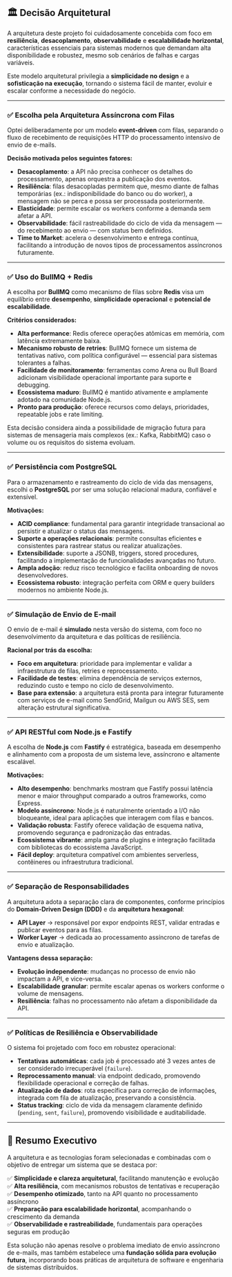 ## 🏛️ Decisão Arquitetural

A arquitetura deste projeto foi cuidadosamente concebida com foco em **resiliência**, **desacoplamento**, **observabilidade** e **escalabilidade horizontal**, características essenciais para sistemas modernos que demandam alta disponibilidade e robustez, mesmo sob cenários de falhas e cargas variáveis.

Este modelo arquitetural privilegia a **simplicidade no design** e a **sofisticação na execução**, tornando o sistema fácil de manter, evoluir e escalar conforme a necessidade do negócio.

---

### ✅ Escolha pela Arquitetura Assíncrona com Filas

Optei deliberadamente por um modelo **event-driven** com filas, separando o fluxo de recebimento de requisições HTTP do processamento intensivo de envio de e-mails.

**Decisão motivada pelos seguintes fatores:**

- **Desacoplamento**: a API não precisa conhecer os detalhes do processamento, apenas orquestra a publicação dos eventos.
- **Resiliência**: filas desacopladas permitem que, mesmo diante de falhas temporárias (ex.: indisponibilidade do banco ou do worker), a mensagem não se perca e possa ser processada posteriormente.
- **Elasticidade**: permite escalar os workers conforme a demanda sem afetar a API.
- **Observabilidade**: fácil rastreabilidade do ciclo de vida da mensagem — do recebimento ao envio — com status bem definidos.
- **Time to Market**: acelera o desenvolvimento e entrega contínua, facilitando a introdução de novos tipos de processamentos assíncronos futuramente.

---

### ✅ Uso do BullMQ + Redis

A escolha por **BullMQ** como mecanismo de filas sobre **Redis** visa um equilíbrio entre **desempenho**, **simplicidade operacional** e **potencial de escalabilidade**.

**Critérios considerados:**

- **Alta performance**: Redis oferece operações atômicas em memória, com latência extremamente baixa.
- **Mecanismo robusto de retries**: BullMQ fornece um sistema de tentativas nativo, com política configurável — essencial para sistemas tolerantes a falhas.
- **Facilidade de monitoramento**: ferramentas como Arena ou Bull Board adicionam visibilidade operacional importante para suporte e debugging.
- **Ecossistema maduro**: BullMQ é mantido ativamente e amplamente adotado na comunidade Node.js.
- **Pronto para produção**: oferece recursos como delays, prioridades, repeatable jobs e rate limiting.

Esta decisão considera ainda a possibilidade de migração futura para sistemas de mensageria mais complexos (ex.: Kafka, RabbitMQ) caso o volume ou os requisitos do sistema evoluam.

---

### ✅ Persistência com PostgreSQL

Para o armazenamento e rastreamento do ciclo de vida das mensagens, escolhi o **PostgreSQL** por ser uma solução relacional madura, confiável e extensível.

**Motivações:**

- **ACID compliance**: fundamental para garantir integridade transacional ao persistir e atualizar o status das mensagens.
- **Suporte a operações relacionais**: permite consultas eficientes e consistentes para rastrear status ou realizar atualizações.
- **Extensibilidade**: suporte a JSONB, triggers, stored procedures, facilitando a implementação de funcionalidades avançadas no futuro.
- **Ampla adoção**: reduz risco tecnológico e facilita onboarding de novos desenvolvedores.
- **Ecossistema robusto**: integração perfeita com ORM e query builders modernos no ambiente Node.js.

---

### ✅ Simulação de Envio de E-mail

O envio de e-mail é **simulado** nesta versão do sistema, com foco no desenvolvimento da arquitetura e das políticas de resiliência.

**Racional por trás da escolha:**

- **Foco em arquitetura**: prioridade para implementar e validar a infraestrutura de filas, retries e reprocessamento.
- **Facilidade de testes**: elimina dependência de serviços externos, reduzindo custo e tempo no ciclo de desenvolvimento.
- **Base para extensão**: a arquitetura está pronta para integrar futuramente com serviços de e-mail como SendGrid, Mailgun ou AWS SES, sem alteração estrutural significativa.

---

### ✅ API RESTful com Node.js e Fastify

A escolha de **Node.js** com **Fastify** é estratégica, baseada em desempenho e alinhamento com a proposta de um sistema leve, assíncrono e altamente escalável.

**Motivações:**

- **Alto desempenho**: benchmarks mostram que Fastify possui latência menor e maior throughput comparado a outros frameworks, como Express.
- **Modelo assíncrono**: Node.js é naturalmente orientado a I/O não bloqueante, ideal para aplicações que interagem com filas e bancos.
- **Validação robusta**: Fastify oferece validação de esquema nativa, promovendo segurança e padronização das entradas.
- **Ecossistema vibrante**: ampla gama de plugins e integração facilitada com bibliotecas do ecossistema JavaScript.
- **Fácil deploy**: arquitetura compatível com ambientes serverless, contêineres ou infraestrutura tradicional.

---

### ✅ Separação de Responsabilidades

A arquitetura adota a separação clara de componentes, conforme princípios do **Domain-Driven Design (DDD)** e da **arquitetura hexagonal**:

- **API Layer** → responsável por expor endpoints REST, validar entradas e publicar eventos para as filas.
- **Worker Layer** → dedicada ao processamento assíncrono de tarefas de envio e atualização.

**Vantagens dessa separação:**

- **Evolução independente**: mudanças no processo de envio não impactam a API, e vice-versa.
- **Escalabilidade granular**: permite escalar apenas os workers conforme o volume de mensagens.
- **Resiliência**: falhas no processamento não afetam a disponibilidade da API.

---

### ✅ Políticas de Resiliência e Observabilidade

O sistema foi projetado com foco em robustez operacional:

- **Tentativas automáticas**: cada job é processado até 3 vezes antes de ser considerado irrecuperável (`failure`).
- **Reprocessamento manual**: via endpoint dedicado, promovendo flexibilidade operacional e correção de falhas.
- **Atualização de dados**: rota específica para correção de informações, integrada com fila de atualização, preservando a consistência.
- **Status tracking**: ciclo de vida da mensagem claramente definido (`pending`, `sent`, `failure`), promovendo visibilidade e auditabilidade.

---

## 🎯 Resumo Executivo

A arquitetura e as tecnologias foram selecionadas e combinadas com o objetivo de entregar um sistema que se destaca por:

✅ **Simplicidade e clareza arquitetural**, facilitando manutenção e evolução  
✅ **Alta resiliência**, com mecanismos robustos de tentativas e recuperação  
✅ **Desempenho otimizado**, tanto na API quanto no processamento assíncrono  
✅ **Preparação para escalabilidade horizontal**, acompanhando o crescimento da demanda  
✅ **Observabilidade e rastreabilidade**, fundamentais para operações seguras em produção  

Esta solução não apenas resolve o problema imediato de envio assíncrono de e-mails, mas também estabelece uma **fundação sólida para evolução futura**, incorporando boas práticas de arquitetura de software e engenharia de sistemas distribuídos.

